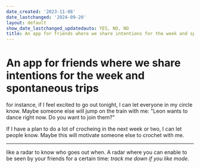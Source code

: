 ```yaml
---
date_created: '2023-11-08'
date_lastchanged: '2024-09-20'
layout: default
show_date_lastchanged_updatedauto: YES, NO, NO
title: An app for friends where we share intentions for the week and spontaneous trips
---
```


# An app for friends where we share intentions for the week and spontaneous trips

for instance, if I feel excited to go out tonight, I can let everyone in my circle know. Maybe someone else will jump on the train with me: "Leon wants to dance right now. Do you want to join them?"

If I have a plan to do a lot of crocheing in the next week or two, I can let people know. Maybe this will motivate someone else to crochet with me. 

______
like a radar to know who goes out when. A radar where you can enable to be seen by your friends for a certain time: *track me down if you like mode*. 